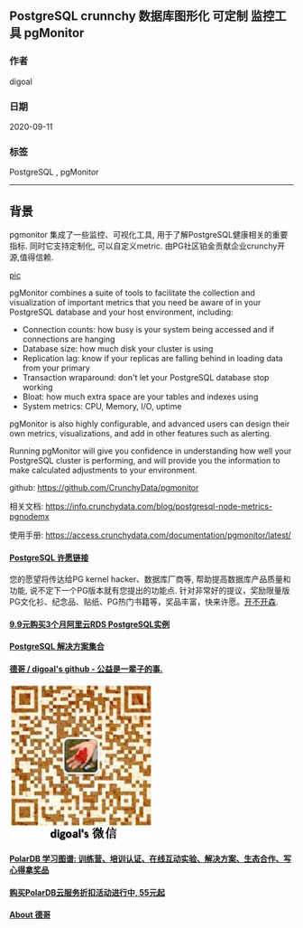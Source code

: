 ## PostgreSQL crunnchy 数据库图形化 可定制 监控工具 pgMonitor       
        
### 作者        
digoal        
        
### 日期        
2020-09-11        
        
### 标签        
PostgreSQL , pgMonitor       
        
----        
        
## 背景       
pgmonitor 集成了一些监控、可视化工具, 用于了解PostgreSQL健康相关的重要指标. 同时它支持定制化, 可以自定义metric. 由PG社区铂金贡献企业crunchy开源,值得信赖.      
    
[pic](20200911_02_pic_001.gif)      
    
pgMonitor combines a suite of tools to facilitate the collection and visualization of important metrics that you need be aware of in your PostgreSQL database and your host environment, including:    
    
- Connection counts: how busy is your system being accessed and if connections are hanging    
- Database size: how much disk your cluster is using    
- Replication lag: know if your replicas are falling behind in loading data from your primary    
- Transaction wraparound: don't let your PostgreSQL database stop working    
- Bloat: how much extra space are your tables and indexes using    
- System metrics: CPU, Memory, I/O, uptime    
    
pgMonitor is also highly configurable, and advanced users can design their own metrics, visualizations, and add in other features such as alerting.    
    
Running pgMonitor will give you confidence in understanding how well your PostgreSQL cluster is performing, and will provide you the information to make calculated adjustments to your environment.    
    
github: https://github.com/CrunchyData/pgmonitor    
  
相关文档: https://info.crunchydata.com/blog/postgresql-node-metrics-pgnodemx  
    
使用手册: https://access.crunchydata.com/documentation/pgmonitor/latest/    
    
    
  
#### [PostgreSQL 许愿链接](https://github.com/digoal/blog/issues/76 "269ac3d1c492e938c0191101c7238216")
您的愿望将传达给PG kernel hacker、数据库厂商等, 帮助提高数据库产品质量和功能, 说不定下一个PG版本就有您提出的功能点. 针对非常好的提议，奖励限量版PG文化衫、纪念品、贴纸、PG热门书籍等，奖品丰富，快来许愿。[开不开森](https://github.com/digoal/blog/issues/76 "269ac3d1c492e938c0191101c7238216").  
  
  
#### [9.9元购买3个月阿里云RDS PostgreSQL实例](https://www.aliyun.com/database/postgresqlactivity "57258f76c37864c6e6d23383d05714ea")
  
  
#### [PostgreSQL 解决方案集合](https://yq.aliyun.com/topic/118 "40cff096e9ed7122c512b35d8561d9c8")
  
  
#### [德哥 / digoal's github - 公益是一辈子的事.](https://github.com/digoal/blog/blob/master/README.md "22709685feb7cab07d30f30387f0a9ae")
  
  
![digoal's wechat](../pic/digoal_weixin.jpg "f7ad92eeba24523fd47a6e1a0e691b59")
  
  
#### [PolarDB 学习图谱: 训练营、培训认证、在线互动实验、解决方案、生态合作、写心得拿奖品](https://www.aliyun.com/database/openpolardb/activity "8642f60e04ed0c814bf9cb9677976bd4")
  
  
#### [购买PolarDB云服务折扣活动进行中, 55元起](https://www.aliyun.com/activity/new/polardb-yunparter?userCode=bsb3t4al "e0495c413bedacabb75ff1e880be465a")
  
  
#### [About 德哥](https://github.com/digoal/blog/blob/master/me/readme.md "a37735981e7704886ffd590565582dd0")
  
